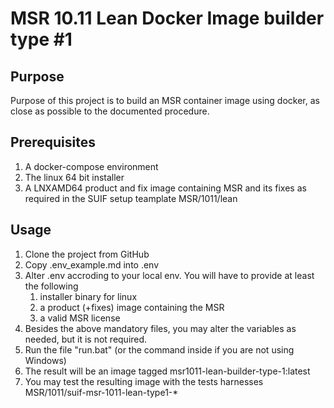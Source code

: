 # MSR 10.11 Lean Docker Image builder type #1

## Purpose

Purpose of this project is to build an MSR container image using docker, as close as possible to the documented procedure.

## Prerequisites

1. A docker-compose environment
2. The linux 64 bit installer
3. A LNXAMD64 product and fix image containing MSR and its fixes as required in the SUIF setup teamplate MSR/1011/lean

## Usage

1. Clone the project from GitHub
2. Copy .env_example.md into .env
3. Alter .env accroding to your local env. You will have to provide at least the following
   1. installer binary for linux
   2. a product (+fixes) image containing the MSR
   3. a valid MSR license
4. Besides the above mandatory files, you may alter the variables as needed, but it is not required.
5. Run the file "run.bat" (or the command inside if you are not using Windows)
6. The result will be an image tagged msr1011-lean-builder-type-1:latest
7. You may test the resulting image with the tests harnesses MSR/1011/suif-msr-1011-lean-type1-*
